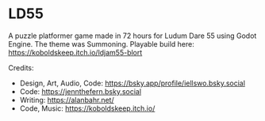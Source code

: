 # LD55
A puzzle platformer game made in 72 hours for Ludum Dare 55 using Godot Engine. The theme was Summoning.
Playable build here: https://koboldskeep.itch.io/ldjam55-blort

Credits:
* Design, Art, Audio, Code: https://bsky.app/profile/iellswo.bsky.social
* Code: https://jennthefern.bsky.social
* Writing: https://alanbahr.net/
* Code, Music: https://koboldskeep.itch.io/
